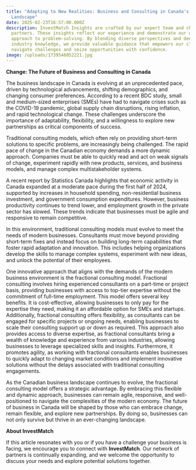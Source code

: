 ```yaml
---
title: "Adapting to New Realities: Business and Consulting in Canada's Evolving
  Landscape"
date: 2025-02-23T16:57:00.000Z
description: InvestMatch Insights are crafted by our expert team and channel
  partners. These insights reflect our experience and demonstrate our unique
  approach to problem-solving. By blending diverse perspectives and deep
  industry knowledge, we provide valuable guidance that empowers our clients to
  navigate challenges and seize opportunities with confidence.
image: /uploads/1739546052221.jpg
---
```




**Change: The Future of Business and Consulting in Canada**

The business landscape in Canada is evolving at an unprecedented pace, driven by technological advancements, shifting demographics, and changing consumer preferences. According to a recent BDC study, small and medium-sized enterprises (SMEs) have had to navigate crises such as the COVID-19 pandemic, global supply chain disruptions, rising inflation, and rapid technological change. These challenges underscore the importance of adaptability, flexibility, and a willingness to explore new partnerships as critical components of success.

Traditional consulting models, which often rely on providing short-term solutions to specific problems, are increasingly being challenged. The rapid pace of change in the Canadian economy demands a more dynamic approach. Companies must be able to quickly read and act on weak signals of change, experiment rapidly with new products, services, and business models, and manage complex multistakeholder systems.

A recent report by Statistics Canada highlights that economic activity in Canada expanded at a moderate pace during the first half of 2024, supported by increases in household spending, non-residential business investment, and government consumption expenditures. However, business productivity continues to trend lower, and employment growth in the private sector has slowed. These trends indicate that businesses must be agile and responsive to remain competitive.

In this environment, traditional consulting models must evolve to meet the needs of modern businesses. Consultants must move beyond providing short-term fixes and instead focus on building long-term capabilities that foster rapid adaptation and innovation. This includes helping organizations develop the skills to manage complex systems, experiment with new ideas, and unlock the potential of their employees.

One innovative approach that aligns with the demands of the modern business environment is the fractional consulting model. Fractional consulting involves hiring experienced consultants on a part-time or project basis, providing businesses with access to top-tier expertise without the commitment of full-time employment. This model offers several key benefits. It is cost-effective, allowing businesses to only pay for the expertise they need, making it an affordable option for SMEs and startups. Additionally, fractional consulting offers flexibility, as consultants can be engaged for specific projects or ongoing needs, enabling businesses to scale their consulting support up or down as required. This approach also provides access to diverse expertise, as fractional consultants bring a wealth of knowledge and experience from various industries, allowing businesses to leverage specialized skills and insights. Furthermore, it promotes agility, as working with fractional consultants enables businesses to quickly adapt to changing market conditions and implement innovative solutions without the delays associated with traditional consulting engagements.

As the Canadian business landscape continues to evolve, the fractional consulting model offers a strategic advantage. By embracing this flexible and dynamic approach, businesses can remain agile, responsive, and well-positioned to navigate the complexities of the modern economy. The future of business in Canada will be shaped by those who can embrace change, remain flexible, and explore new partnerships. By doing so, businesses can not only survive but thrive in an ever-changing landscape.

**About InvestMatch**

If this article resonates with you or if you have a challenge your business is facing, we encourage you to connect with **InvestMatch**. Our network of partners is continually expanding, and we welcome the opportunity to discuss your needs and explore potential solutions together.
